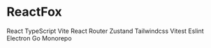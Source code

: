 # ReactFox
React
TypeScript
Vite
React Router
Zustand
Tailwindcss
Vitest
Eslint
Electron
Go
Monorepo
